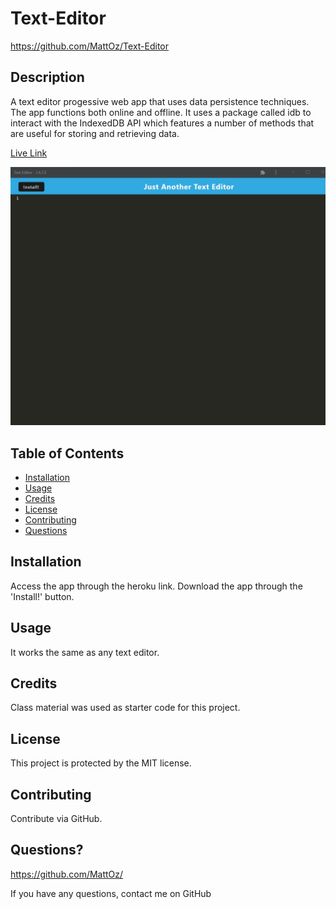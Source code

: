 # Text-Editor
https://github.com/MattOz/Text-Editor

## Description
A text editor progessive web app that uses data persistence techniques. The app functions both online and offline. It uses a package called idb to interact with the IndexedDB API which features a number of methods that are useful for storing and retrieving data.

[Live Link]([https://pure-basin-43127.herokuapp.com/]
)

![Screenshot](./client/src/images/Screenshot.jpg)

## Table of Contents
- [Installation](#installation)
- [Usage](#usage)
- [Credits](#credits)
- [License](#license)
- [Contributing](#contributing)
- [Questions](#questions)

## Installation
Access the app through the heroku link. Download the app through the 'Install!' button.

## Usage
It works the same as any text editor.

## Credits
Class material was used as starter code for this project.

## License
This project is protected by the MIT license.

## Contributing
Contribute via GitHub.

## Questions?
https://github.com/MattOz/

If you have any questions, contact me on GitHub
